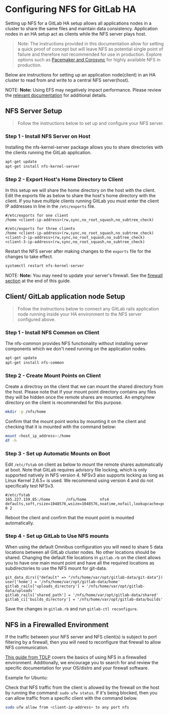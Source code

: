 # Configuring NFS for GitLab HA

Setting up NFS for a GitLab HA setup allows all applications nodes in a cluster 
to share the same files and maintain data consistency. Application nodes in an HA
setup act as clients while the NFS server plays host.

> Note: The instructions provided in this documentation allow for setting a quick
proof of concept but will leave NFS as potential single point of failure and 
therefore not recommended for use in production. Explore options such as [Pacemaker 
and Corosync](http://clusterlabs.org/) for highly available NFS in production.

Below are instructions for setting up an application node(client) in an HA cluster
to read from and write to a central NFS server(host).

NOTE: **Note:**
Using EFS may negatively impact performance. Please review the [relevant documentation](nfs.md#avoid-using-awss-elastic-file-system-efs) for additional details.

## NFS Server Setup

> Follow the instructions below to set up and configure your NFS server.

### Step 1 - Install NFS Server on Host

Installing the nfs-kernel-server package allows you to share directories with the clients running the GitLab application.

```sh
apt-get update
apt-get install nfs-kernel-server
```

### Step 2 - Export Host's Home Directory to Client

In this setup we will share the home directory on the host with the client. Edit the exports file as below to share the host's home directory with the client. If you have multiple clients running GitLab you must enter the client IP addresses in line in the `/etc/exports` file.

```text
#/etc/exports for one client
/home <client-ip-address>(rw,sync,no_root_squash,no_subtree_check)

#/etc/exports for three clients
/home <client-ip-address>(rw,sync,no_root_squash,no_subtree_check) <client-2-ip-address>(rw,sync,no_root_squash,no_subtree_check) <client-3-ip-address>(rw,sync,no_root_squash,no_subtree_check)
```

Restart the NFS server after making changes to the `exports` file for the changes 
to take effect.

```sh
systemctl restart nfs-kernel-server
```

NOTE: **Note:**
You may need to update your server's firewall. See the [firewall section](#nfs-in-a-firewalled-environment) at the end of this guide.

## Client/ GitLab application node Setup

> Follow the instructions below to connect any GitLab rails application node running
inside your HA environment to the NFS server configured above.

### Step 1 - Install NFS Common on Client

The nfs-common provides NFS functionality without installing server components which 
we don't need running on the application nodes.

```sh
apt-get update
apt-get install nfs-common
```

### Step 2 - Create Mount Points on Client

Create a directroy on the client that we can mount the shared directory from the host. 
Please note that if your mount point directory contains any files they will be hidden
once the remote shares are mounted. An empty/new directory on the client is recommended
for this purpose.

```sh
mkdir -p /nfs/home
```

Confirm that the mount point works by mounting it on the client and checking that
it is mounted with the command below:

```sh
mount <host_ip_address>:/home
df -h
```

### Step 3 - Set up Automatic Mounts on Boot

Edit `/etc/fstab` on client as below to mount the remote shares automatically at boot. 
Note that GitLab requires advisory file locking, which is only supported natively in
NFS version 4. NFSv3 also supports locking as long as Linux Kernel 2.6.5+ is used.
We recommend using version 4 and do not specifically test NFSv3.

```text
#/etc/fstab
165.227.159.85:/home       /nfs/home      nfs4 defaults,soft,rsize=1048576,wsize=1048576,noatime,nofail,lookupcache=positive 0 2
```

Reboot the client and confirm that the mount point is mounted automatically.

### Step 4 - Set up GitLab to Use NFS mounts

When using the default Omnibus configuration you will need to share 5 data locations
between all GitLab cluster nodes. No other locations should be shared. Changing the
default file locations in `gitlab.rb` on the client allows you to have one main mount
point and have all the required locations as subdirectories to use the NFS mount for
git-data.

```text
git_data_dirs({"default" => "/nfs/home/var/opt/gitlab-data/git-data"})
user['home'] = '/nfs/home/var/opt/gitlab-data/home'
gitlab_rails['uploads_directory'] = '/nfs/home/var/opt/gitlab-data/uploads'
gitlab_rails['shared_path'] = '/nfs/home/var/opt/gitlab-data/shared'
gitlab_ci['builds_directory'] = '/nfs/home/var/opt/gitlab-data/builds'
```

Save the changes in `gitlab.rb` and run `gitlab-ctl reconfigure`.

## NFS in a Firewalled Environment

If the traffic between your NFS server and NFS client(s) is subject to port filtering 
by a firewall, then you will need to reconfigure that firewall to allow NFS communication.  

[This guide from TDLP](http://tldp.org/HOWTO/NFS-HOWTO/security.html#FIREWALLS) 
covers the basics of using NFS in a firewalled environment. Additionally, we encourage you to 
search for and review the specific documentation for your OS/distro and your firewall software. 

Example for Ubuntu:  

Check that NFS traffic from the client is allowed by the firewall on the host by running 
the command: `sudo ufw status`. If it's being blocked, then you can allow traffic from a specific 
client with the command below.

```sh
sudo ufw allow from <client-ip-address> to any port nfs
```
